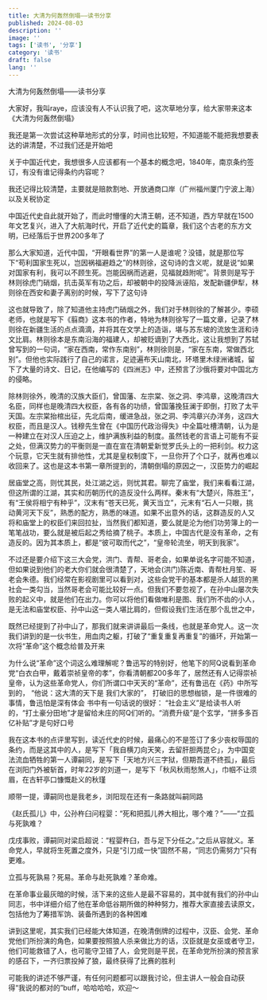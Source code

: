 ```yaml
---
title: 大清为何轰然倒塌——读书分享
published: 2024-08-03
description: ''
image: ''
tags: ['读书', '分享']
category: '读书'
draft: false
lang: ''
---
```

 大清为何轰然倒塌——读书分享



<!-- ![daqingweihe](./attachments/QmUwmrTSvT6gaK9WBrQepgdB6JtAJ1etUHWDft4A1mJCLw.png) -->


大家好，我叫raye，应该没有人不认识我了吧，这次草地分享，给大家带来这本《大清为何轰然倒塌》

我还是第一次尝试这种草地形式的分享，时间也比较短，不知道能不能把我想要表达的讲清楚，不过我们还是开始吧

关于中国近代史，我想很多人应该都有一个基本的概念吧，1840年，南京条约签订，有没有谁记得条约内容呢？

我还记得比较清楚，主要就是赔款割地、开放通商口岸（广州福州厦门宁波上海）以及关税协定

中国近代史自此就开始了，而此时懵懂的大清王朝，还不知道，西方早就在1500年文艺复兴，进入了大航海时代，开启了近代史的篇章，我们这个古老的东方文明，已经落后于世界200多年了

那么大家知道，近代中国，“开眼看世界”的第一人是谁呢？没错，就是那位写下“苟利国家生死以，岂因祸福避趋之”的林则徐，这句诗的含义呢，就是说“如果对国家有利，我可以不顾生死。岂能因祸而逃避，见福就趋附呢”。背景则是写于林则徐虎门硝烟，抗击英军有功之后，却被朝中的投降派诬陷，发配新疆伊犁，林则徐在西安和妻子离别的时候，写下了这句诗

这也就导致了，除了知道他主持虎门硝烟之外，我们对于林则徐的了解甚少。李硕老师，也就是写下《翦商》这本书的作者，特地为林则徐写了一篇文章，记录了林则徐在新疆生活的点点滴滴，并将其在文学上的造诣，堪与苏东坡的流放生涯和诗文比肩。林则徐本是东南沿海的福建人，却被贬谪到了大西北，这让我想到了苏轼曾写到的一句词，“家在西南，常作东南别”，林则徐则是，“家在东南，常做西北别”。但他也实际践行了自己的诺言，足迹遍布天山南北，环塔里木绿洲诸城，留下了大量的诗文、日记，在他编写的《四洲志》中，还预言了沙俄将要对中国北方的侵略。

除林则徐外，晚清的汉族大臣们，曾国藩、左宗棠、张之洞、李鸿章，这晚清四大名臣，同样也是晚清四大权臣，各有各的功绩，曾国藩挽狂澜于即倒，打败了太平天国。左宗棠抬棺出征，先北后南，缓进急战，张之洞、李鸿章兴办洋务，这四大权臣，而且是汉人。钱穆先生曾在《中国历代政治得失》中全篇吐槽清朝，认为是一种建立在对汉人压迫之上，维护满族利益的制度。虽然钱老的言语上可能有不妥之处，但满汉势力的平衡则是一直在宣在清朝爱新觉罗氏头上的一把利剑。权力这个玩意，它天生就有排他性，尤其是皇权制度下，一旦你开了个口子，就再也难以收回来了。这也是这本书第一章所提到的，清朝倒塌的原因之一，汉臣势力的崛起

居庙堂之高，则忧其民，处江湖之远，则忧其君。聊完了庙堂，我们来看看江湖，但这所谓的江湖，其实和历朝历代的造反没什么两样。秦末有“大楚兴，陈胜王”，有“王侯将相宁有种乎”，汉末有“苍天已死，黄天当立”，元末有“石人一只眼，挑动黄河天下反”，熟悉的配方，熟悉的味道。如果不出意外的话，这群造反的人又将和庙堂上的权臣们来回拉扯，当然我们都知道，要么就是沦为他们功劳簿上的一笔笔战功，要么就是被后起之秀给摘了桃子。本质上，中国古代是没有革命，之有造反的。因为其本质上，都是“彼可取而代之”，“皇帝轮流坐，明天到我家”。

不过还是要介绍下这三大会党，洪门、青帮、哥老会，如果单说名字可能不知道，但如果说到他们的老大你们就会很清楚了，天地会(洪门)陈近南、青帮杜月笙、哥老会朱德。我们经常在影视剧里可以看到对，这些会党干的基本都是杀人越货的黑社会一类勾当，当然哥老会可能比较好一点。但我们不要忽视了，在孙中山屡次失败的起义中，就是他们在出力。你可以将他们看做唯利是图、我们所不齿的小人，是无法和庙堂权臣、孙中山这一类人堪比肩的，但假设我们生活在那个乱世之中，

既然已经提到了孙中山了，那我们就来讲讲最后一条线，也就是革命党人。这一次我们讲到的是一伙书生，用血肉之躯，打破了“重复重复再重复”的循环，开始第一次将“革命”这个概念给普及开来

为什么说“革命”这个词这么难理解呢？鲁迅写的特别好，他笔下的阿Q说看到革命党“白衣白甲，戴着崇祯皇帝的孝”，你看清朝都200多年了，居然还有人记得崇祯皇帝，认为这些革命党人，你们所谓口中天天的“革命”，还有鲁迅在《药》中所写到的， “他说：这大清的天下是
我们大家的”，
打破旧的思想枷锁，是一件很难的事情，鲁迅怕是深有体会
书中有一句话说的很好：
“社会主义”是给读书人听的，“打土豪分田地”才是留给未庄的阿Q们听的。“消费升级”是个玄学，“拼多多百亿补贴”才是句好口号

我在这本书的点评里写到，读近代史的时候，最痛心的不是签订了多少丧权辱国的条约，而是这其中的人，是写下「我自横刀向天笑，去留肝胆两昆仑」，为中国变法流血牺牲的第一人谭嗣同，是写下「天地方兴三字狱，但期吾道不终孤」，最后在浏阳门外被斩首，时年22岁的刘道一，是写下「秋风秋雨愁煞人」，巾帼不让须眉，在古轩亭口慷慨赴义的秋瑾

顺带一提，谭嗣同也是我老乡，浏阳现在还有一条路就叫嗣同路

《赵氏孤儿》中，公孙杵臼问程婴：“死和把孤儿养大相比，哪个难？”——“立孤与死孰难？

戊戌事败，谭嗣同对梁启超说：“程婴杵臼，吾与足下分任之。”之后从容就义。革命党人，早就将生死置之度外，只是“引刀成一快”固然不易，“同志仍需努力”只有更难。

立孤与死孰易？死易。革命与赴死孰难？革命难。

在革命事业最灰暗的时候，活下来的这些人是最不容易的，其中就有我们的孙中山同志，书中详细介绍了他在革命低谷期所做的种种努力，推荐大家直接去读原文，包括他为了筹措军饷、装备所遇到的各种困难

讲到这里呢，其实我们已经能大体知道，在晚清倒牌的过程中，汉臣、会党、革命党他们所扮演的角色，如果要按照狼人杀来做比方的话，汉臣就是女巫或者守卫，他们可能救错了人，也可能守卫错了人，会党则是平民，在革命党所扮演的预言家的感召下，一齐归票投掉了狼，最终获得了比赛的胜利

可能我的讲述不够严谨，有任何问题都可以跟我讨论，但主讲人一般会自动获得“我说的都对的”buff，哈哈哈哈，欢迎～





[]()